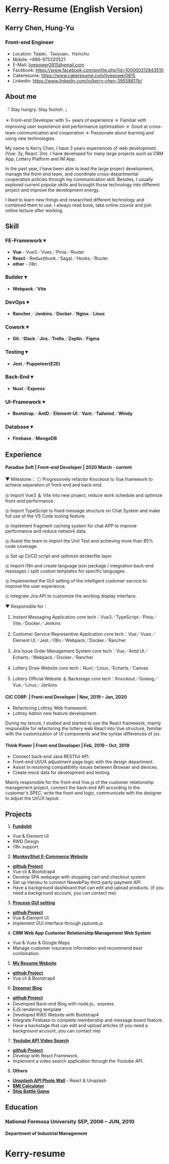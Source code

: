 # Kerry-Resume (English Version)

## Kerry Chen, Hung-Yu

### Front-end Engineer
* Location: Taipei、Taoyuan、Hsinchu
* Mobile: +886-975320521
* E-Mail: livepower0815@gmail.com
* Facebook: https://www.facebook.com/profile.php?id=100000312843510
* Cakeresume: https://www.cakeresume.com/livepower0815
* Linkedin: https://www.linkedin.com/in/kerry-chen-39558617b/

## About me
『 Stay hungry. Stay foolish. 』

＊ Front-end Developer with 3+ years of experience
＊ Familiar with improving user experience and performance optimization
＊ Good at cross-team communication and cooperation
＊ Passionate about learning and using new technologies

My name is Kerry Chen, I have 3 years experiences of web development. (Vue: 3y, React: 2m). I have developed for many large projects such as CRM App, Lottery Platform and IM App.

In the past year, I have been able to lead the large project development, manage the front-end team, and coordinate cross-departmental cooperation policies through my communication skill. Besides, I usually explored current popular skills and brought those technology into different project and improve the development energy.

I liked to learn new things and researched different technology and combined them to use. I always read book, take online course and join online lecture after working.

## Skill

### FE-Framework ▾
* **Vue** - Vue3／Vuex／Pinia／Router
* **React** - Redux(thunk／Saga)／Hooks／Router
* **other** - i18n

### Builder ▾
* **Webpack**／**Vite**

### DevOps ▾
* **Rancher**／**Jenkins**／**Docker**／**Nginx**／**Linux**

### Cowork ▾
* **Git**／**Slack**／**Jira**／**Trello**／**Zeplin**／**Figma**

### Testing ▾
* **Jest**／**Puppeteer(E2E)**

### Back-End ▾
* **Nuxt**／**Express**

### UI-Framework ▾
* **Bootstrap**／**AntD**／**Element-UI**／**Vant**／**Tailwind**／**Windy**

### Database ▾
* **Firebase**／**MongoDB**

## Experience
#### Paradise Soft | Front-end Developer | 2020 March - current

▼ Milestone：
◎ Progressively refactor Knockout to Vue framework to achieve separation of front-end and back-end.

◎ Import Vue3 ＆ Vite into new project, reduce work schedule and optimize front-end performance.

◎ Import TypeScript to fixed message structure on Chat System and make full use of the VS Code tooling feature.

◎ Implement fragment caching system for chat APP to improve performance and reduce network data.

◎ Assist the team to import the Unit Test and achieving more than 85% code coverage.

◎ Set up CI/CD script and optimize dockerfile layer.

◎ Import i18n and create language json package / integration back-end messages / split custom templates for specific languages.

◎ Implemented the GUI setting of the intelligent customer service to improve the user experience.

◎ Integrate Jira API to customize the worklog display interface.

▼ Responsible for：
1. Instant Messaging Application
core tech：Vue3／TypeScript／Pinia／Vite／Docker／Jenkins

2. Customer Service Representive Application
core tech：Vue／Vuex／Element UI／Jest／i18n／Webpack／Docker／Rancher

3. Jira Issue Order Management System
core tech：Vue／Antd UI／Echarts／Webpack／Docker／Rancher

4. Lottery Draw Website
core tech：Nuxt／Linux／Echarts／Canvas

5. Lottery Official Website ＆ Backstage
core tech：Knockout／Golang／Vue／Linux／Jenkins

#### CIC CORP. | Front-end Developer | Nov, 2019 – Jan, 2020
* Refactoring Lottrey Web framework.
* Lottrey Admin new feature development.

During my tenure, I studied and started to use the React framework, mainly responsible for refactoring the lottery web React into Vue structure, familiar with the customization of UI components and the syntax differences of jsx.

#### Think Power | Front-end Developer | Feb, 2019 – Oct, 2019
* Connect back-end Java RESTful API.
* Front-end UI/UX adjustment page logic with the design department.
* Assist in resolving compatibility issues between Browser and devices.
* Create mock data for development and testing.

Mainly responsible for the front-end Vue.js of the customer relationship management project, connect the back-end API according to the customer's SPEC, write the front-end logic, communicate with the designer to adjust the UI/UX layout.

## Projects
1. [**Fundobit**](https://www.fundobit.com/)
* Vue & Element UI
* RWD Design
* i18n support

2. [**MonkeyShot E-Commerce Website**](https://livepower0815.github.io/my-vue-cli3/dist/)
* [**github Project**](https://github.com/livepower0815/my-vue-cli3)
* Vue cli & Bootstrap4
* Develop SPA webpage with shopping cart and checkout system
* Set up Heroku to connect NewebPay third-party payment API
* Have a background dashboard that can edit and upload products. (if you need a background account, you can contact me)

3. [**Process GUI setting**](https://livepower0815.github.io/flow-setting/dist/)
* [**github Project**](https://github.com/livepower0815/flow-setting)
* Vue & Element UI
* Implement GUI interface through jsplumb.js

4. **CRM Web App Customer Relationship Management Web System**
* Vue & Vuex & Google Maps
* Manage customer insurance information and recommend best combination.

5. [**My Resume Website**](https://livepower0815.github.io/my-resume/dist/)
* [**github Project**](https://github.com/livepower0815/my-resume)
* Vue cli & Bootstrap4

6. [**Dreamer Blog**](https://limitless-wildwood-49993.herokuapp.com/)
* [**github Project**](https://github.com/livepower0815/myBlogApp)
* Developed Back-end Blog with node.js、express
* EJS rendering template
* Developed RWD Website with Bootstrap4
* Integrate Firebase to complete membership and message board feature.
* Have a backstage that can edit and upload articles (if you need a background account, you can contact me)

7. [**Youtube API Video Search**](https://livepower0815.github.io/React-youtube-API/build/)
* [**github Project**](https://github.com/livepower0815/my-resume)
* Develop with React Framework.
* Implement a video search application through the Youtube API.

8. **Others**
* [**Unsplash API Photo Wall**](https://livepower0815.github.io/react-image-wall/build/) - React & Unsplash
* [**BMI Calculator**](https://livepower0815.github.io/test1/hexSchool/day17(BMI計算)/)
* [**Ship Battle Game**](https://livepower0815.github.io/test1/hexSchool/the%20first%20days/battleShip.html)

## Education

### National Formosa University SEP, 2006 – JUN, 2010

#### Department of Industrial Management


# Kerry-resume
